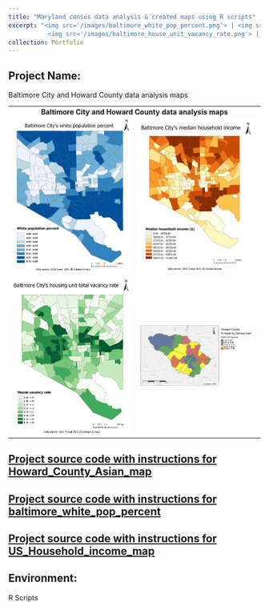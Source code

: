 ```yaml
---
title: "Maryland census data analysis & created maps using R scripts"
excerpt: "<img src='/images/baltimore_white_pop_percent.png'> | <img src='/images/baltimore_household_income.png'> | <br>
           <img src='/images/baltimore_house_unit_vacancy_rate.png'> |  <img src='/images/Howard_County_Asian_map.png'>"
collection: Portfolio
---
```


## Project Name: 
Baltimore City and Howard County data analysis maps

<table>
      <tr>
          <td colspan='2' align='center'><strong>Baltimore City and Howard County data analysis maps</strong></td>
      </tr>       
       <tr>
          <td width='50%'><img src='/images/baltimore_white_pop_percent.png'> </td>
          <td width='50%'><img src='/images/baltimore_household_income.png'> </td>
       </tr>
       <tr>
          <td width='50%'><img src='/images/baltimore_house_unit_vacancy_rate.png'> </td>
          <td width='50%'><img src='/images/Howard_County_Asian_map.png'> </td>
       </tr>
</table>


## <a href="/_pages/R_Projects.html">Project source code with instructions for Howard_County_Asian_map</a>

## <a href="/_pages/BaltimoreCityPopulationMap.html">Project source code with instructions for baltimore_white_pop_percent</a>

## <a href="/_pages/US_Household_income_map.html">Project source code with instructions for US_Household_income_map</a>


## Environment: 
R Scripts
